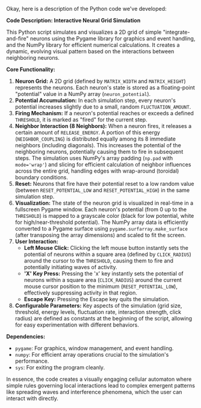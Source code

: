 Okay, here is a description of the Python code we've developed:

**Code Description: Interactive Neural Grid Simulation**

This Python script simulates and visualizes a 2D grid of simple "integrate-and-fire" neurons using the Pygame library for graphics and event handling, and the NumPy library for efficient numerical calculations. It creates a dynamic, evolving visual pattern based on the interactions between neighboring neurons.

**Core Functionality:**

1.  **Neuron Grid:** A 2D grid (defined by `MATRIX_WIDTH` and `MATRIX_HEIGHT`) represents the neurons. Each neuron's state is stored as a floating-point "potential" value in a NumPy array (`neuron_potential`).
2.  **Potential Accumulation:** In each simulation step, every neuron's potential increases slightly due to a small, random `FLUCTUATION_AMOUNT`.
3.  **Firing Mechanism:** If a neuron's potential reaches or exceeds a defined `THRESHOLD`, it is marked as "fired" for the current step.
4.  **Neighbor Interaction (8 Neighbors):** When a neuron fires, it releases a certain amount of `RELEASE_ENERGY`. A portion of this energy (`NEIGHBOR_COUPLING`) is distributed equally among its 8 immediate neighbors (including diagonals). This increases the potential of the neighboring neurons, potentially causing them to fire in subsequent steps. The simulation uses NumPy's array padding (`np.pad` with `mode='wrap'`) and slicing for efficient calculation of neighbor influences across the entire grid, handling edges with wrap-around (toroidal) boundary conditions.
5.  **Reset:** Neurons that fire have their potential reset to a low random value (between `RESET_POTENTIAL_LOW` and `RESET_POTENTIAL_HIGH`) in the same simulation step.
6.  **Visualization:** The state of the neuron grid is visualized in real-time in a fullscreen Pygame window. Each neuron's potential (from 0 up to the `THRESHOLD`) is mapped to a grayscale color (black for low potential, white for high/near-threshold potential). The NumPy array data is efficiently converted to a Pygame surface using `pygame.surfarray.make_surface` (after transposing the array dimensions) and scaled to fit the screen.
7.  **User Interaction:**
    *   **Left Mouse Click:** Clicking the left mouse button instantly sets the potential of neurons within a square area (defined by `CLICK_RADIUS`) around the cursor to the `THRESHOLD`, causing them to fire and potentially initiating waves of activity.
    *   **'X' Key Press:** Pressing the 'x' key instantly sets the potential of neurons within a square area (`CLICK_RADIUS`) around the current mouse cursor position to the minimum (`RESET_POTENTIAL_LOW`), effectively suppressing activity in that region.
    *   **Escape Key:** Pressing the Escape key quits the simulation.
8.  **Configurable Parameters:** Key aspects of the simulation (grid size, threshold, energy levels, fluctuation rate, interaction strength, click radius) are defined as constants at the beginning of the script, allowing for easy experimentation with different behaviors.

**Dependencies:**

*   `pygame`: For graphics, window management, and event handling.
*   `numpy`: For efficient array operations crucial to the simulation's performance.
*   `sys`: For exiting the program cleanly.

In essence, the code creates a visually engaging cellular automaton where simple rules governing local interactions lead to complex emergent patterns like spreading waves and interference phenomena, which the user can interact with directly.
